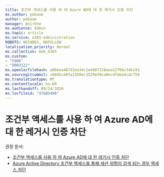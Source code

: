 ```yaml
---
title: 조건부 액세스를 사용 하 여 Azure AD에 대 한 레거시 인증 차단
ms.author: pebaum
author: pebaum
manager: mnirkhe
ms.audience: Admin
ms.topic: article
ms.service: o365-administration
ROBOTS: NOINDEX, NOFOLLOW
localization_priority: Normal
ms.collection: Adm_O365
ms.custom:
- "5906"
- "9003122"
ms.openlocfilehash: a0bbea487d2ea34c2e4987218eea1276bc34b243
ms.sourcegitcommit: c6692ce0fa1358ec3529e59ca0ecdfdea4cdc759
ms.translationtype: MT
ms.contentlocale: ko-KR
ms.lasthandoff: 09/14/2020
ms.locfileid: "47685496"
---
```

# <a name="block-legacy-authentication-to-azure-ad-with-conditional-access"></a>조건부 액세스를 사용 하 여 Azure AD에 대 한 레거시 인증 차단

권장 문서:

- [조건부 액세스를 사용 하 여 Azure AD에 대 한 레거시 인증 차단](https://docs.microsoft.com/azure/active-directory/conditional-access/block-legacy-authentication#next-steps)
- [Azure Active Directory 조건부 액세스를 통해 세션 위험이 검색 되는 경우 액세스 차단](https://docs.microsoft.com/azure/active-directory/conditional-access/app-sign-in-risk)